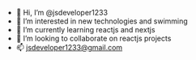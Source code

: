 - 👋 Hi, I’m @jsdeveloper1233
- 👀 I’m interested in new technologies and swimming
- 🌱 I’m currently learning reactjs and nextjs
- 💞️ I’m looking to collaborate on reactjs projects
- 📫 jsdeveloper1233@gmail.com

<!---
jsdeveloper1233/jsdeveloper1233 is a ✨ special ✨ repository because its `README.md` (this file) appears on your GitHub profile.
You can click the Preview link to take a look at your changes.
--->
